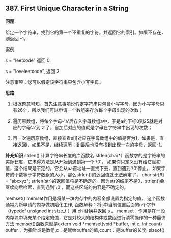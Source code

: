 ## 387. First Unique Character in a String

**问题**

给定一个字符串，找到它的第一个不重复的字符，并返回它的索引。如果不存在，则返回 -1。

案例:

s = "leetcode"
返回 0.

s = "loveleetcode",
返回 2.


注意事项：您可以假定该字符串只包含小写字母。

**思路**

1. 根据题意可知，首先注意事项说假定字符串只包含小写字母，因为小写字母只有26个，所以我们可以申请一个数组来存放每个字母出现的次数；

2. 遍历原数组，将每个字母-'a'后存入字母数组a中，于是a的下标0到25就是对应的字母'a'到'z'了，自加后对应的值就是字母在字符串中出现的次数；

3. 再一次遍历原数组，直接查看s[i]对应在字母数组中的值是否为1，如果是，直接返回i，如果不是，继续遍历；到最后也没有找到出现一次的字母，返回-1。

**补充知识**
strlen()  计算字符串长度的库函数名
strlen(char*）函数求的是字符串的实际长度，它求得方法是从开始到遇到第一个'\0'，
如果你只定义没有给它赋初值，这个结果是不定的，它会从aa首地址一直找下去，直到遇到'\0'停止。
如果字符的个数等于字符数组的大小，那么strlen()的返回值就无法确定了，
 char str[6] = "abcxyz";
 strlen(str)的返回值将是不确定的。因为str的结尾不是0，strlen()会继续向后检索，直到遇到'\0'，而这些区域的内容是不确定的。

memset()
memset作用是将某一块内存中的内容全部设置为指定的值， 这个函数通常为新申请的内存做初始化工作,
函数解释：将s中当前位置后面的n个字节 （typedef unsigned int size_t ）用 ch 替换并返回 s 。
memset：作用是在一段内存块中填充某个给定的值，它是对较大的结构体或数组进行清零操作的一种最快方法
memset()函数原型是extern void *memset(void *buffer, int c, int count) buffer：
为指针或是数组,c：是赋给buffer的值,count：是buffer的长度.
sizeof()